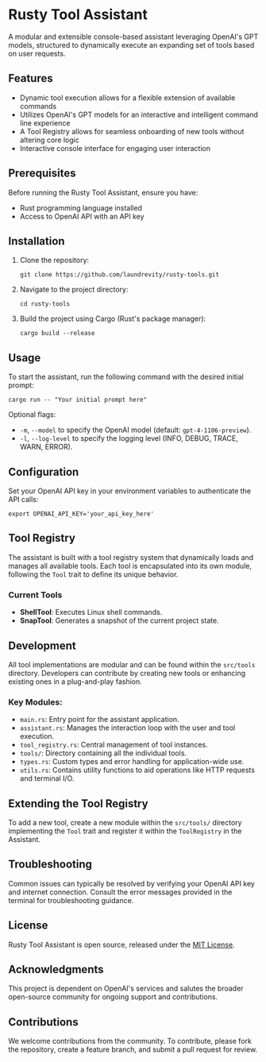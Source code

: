# Rusty Tool Assistant

A modular and extensible console-based assistant leveraging OpenAI's GPT models, structured to dynamically execute an expanding set of tools based on user requests.

## Features

- Dynamic tool execution allows for a flexible extension of available commands
- Utilizes OpenAI's GPT models for an interactive and intelligent command line experience
- A Tool Registry allows for seamless onboarding of new tools without altering core logic
- Interactive console interface for engaging user interaction

## Prerequisites

Before running the Rusty Tool Assistant, ensure you have:

- Rust programming language installed
- Access to OpenAI API with an API key

## Installation

1. Clone the repository:
   ```
   git clone https://github.com/laundrevity/rusty-tools.git
   ```

2. Navigate to the project directory:
   ```
   cd rusty-tools
   ```

3. Build the project using Cargo (Rust's package manager):
   ```
   cargo build --release
   ```

## Usage

To start the assistant, run the following command with the desired initial prompt:

```
cargo run -- "Your initial prompt here"
```

Optional flags:
- `-m`, `--model` to specify the OpenAI model (default: `gpt-4-1106-preview`).
- `-l`, `--log-level` to specify the logging level (INFO, DEBUG, TRACE, WARN, ERROR).

## Configuration

Set your OpenAI API key in your environment variables to authenticate the API calls:

```
export OPENAI_API_KEY='your_api_key_here'
```

## Tool Registry

The assistant is built with a tool registry system that dynamically loads and manages all available tools. Each tool is encapsulated into its own module, following the `Tool` trait to define its unique behavior.

### Current Tools

- **ShellTool**: Executes Linux shell commands.
- **SnapTool**: Generates a snapshot of the current project state.

## Development

All tool implementations are modular and can be found within the `src/tools` directory. Developers can contribute by creating new tools or enhancing existing ones in a plug-and-play fashion.

### Key Modules:
- `main.rs`: Entry point for the assistant application.
- `assistant.rs`: Manages the interaction loop with the user and tool execution.
- `tool_registry.rs`: Central management of tool instances.
- `tools/`: Directory containing all the individual tools.
- `types.rs`: Custom types and error handling for application-wide use.
- `utils.rs`: Contains utility functions to aid operations like HTTP requests and terminal I/O.

## Extending the Tool Registry

To add a new tool, create a new module within the `src/tools/` directory implementing the `Tool` trait and register it within the `ToolRegistry` in the Assistant.

## Troubleshooting

Common issues can typically be resolved by verifying your OpenAI API key and internet connection. Consult the error messages provided in the terminal for troubleshooting guidance.

## License

Rusty Tool Assistant is open source, released under the [MIT License](LICENSE).

## Acknowledgments

This project is dependent on OpenAI's services and salutes the broader open-source community for ongoing support and contributions.

## Contributions

We welcome contributions from the community. To contribute, please fork the repository, create a feature branch, and submit a pull request for review.